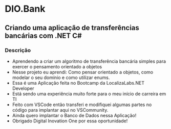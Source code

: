 # DIO.Bank
## Criando uma aplicação de transferências bancárias com .NET C#
### Descrição

- Aprendendo a criar um algoritmo de transferência bancária simples para exercer o pensamento orientado a objetos
- Nesse projeto eu aprendi: Como pensar orientado a objetos, como modelar o seu domínio e como utilizar enums.
- Essa é uma Aplicação feita no Bootcamp da LocalizaLabs.NET Developer
- Está sendo uma experiência muito forte para o meu início de carreira em TI
- Feito com VSCode então transferi e modifiquei algumas partes no código para implantar aqui no VSCommunity.
- Ainda quero implantar o Banco de Dados nessa Aplicação!
- Obrigado Digital Inovation One por essa oportunidade!
